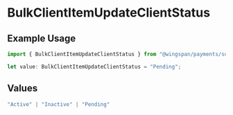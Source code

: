 # BulkClientItemUpdateClientStatus

## Example Usage

```typescript
import { BulkClientItemUpdateClientStatus } from "@wingspan/payments/sdk/models/shared";

let value: BulkClientItemUpdateClientStatus = "Pending";
```

## Values

```typescript
"Active" | "Inactive" | "Pending"
```